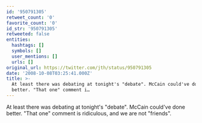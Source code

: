 ```yaml
---
id: '950791305'
retweet_count: '0'
favorite_count: '0'
id_str: '950791305'
retweeted: false
entities:
  hashtags: []
  symbols: []
  user_mentions: []
  urls: []
original_url: https://twitter.com/jth/status/950791305
date: '2008-10-08T03:25:41.000Z'
title: >-
  At least there was debating at tonight's "debate". McCain could've done
  better. "That one" comment i…
---
```


At least there was debating at tonight's "debate". McCain could've done better. "That one" comment is ridiculous, and we are not "friends".